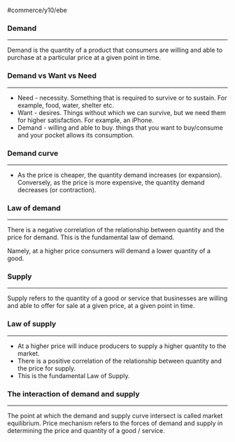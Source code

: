 #commerce/y10/ebe 

### Demand
---
Demand is the quantity of a product that consumers are willing and able to purchase at a particular price at a given point in time.


### Demand vs Want vs Need
---
- Need - necessity. Something that is required to survive or to sustain. For example, food, water, shelter etc.
- Want - desires. Things without which we can survive, but we need them for higher satisfaction. For example, an iPhone.
- Demand - willing and able to buy. things that you want to buy/consume and your pocket allows its consumption.

### Demand curve
---
- As the price is cheaper, the quantity demand increases (or expansion). Conversely, as the price is more expensive, the quantity demand decreases (or contraction).

### Law of demand
---
There is a negative correlation of the relationship between quantity and the price for demand. This is the fundamental law of demand.

Namely, at a higher price consumers will demand a lower quantity of a good.

### Supply
---
Supply refers to the quantity of a good or service that businesses are willing and able to offer for sale at a given price, at a given point in time.


### Law of supply
---
- At a higher price will induce producers to supply a higher quantity to the market.
- There is a positive correlation of the relationship between quantity and the price for supply.
- This is the fundamental Law of Supply.

### The interaction of demand and supply
---
The point at which the demand and supply curve intersect is called market equilibrium.
Price mechanism refers to the forces of demand and supply in determining the price and quantity of a good / service.

